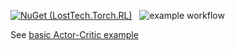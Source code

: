 [![NuGet (LostTech.Torch.RL)](https://img.shields.io/nuget/v/LostTech.Torch.RL.svg?style=flat-square)](https://www.nuget.org/packages/LostTech.Torch.RL/)
&nbsp;&nbsp;![example workflow](https://github.com/losttech/Torch.RL/actions/workflows/Master.yml/badge.svg)

See [basic Actor-Critic example](https://github.com/losttech/Torch.RL/blob/b68a8c4346ff98384020b1e01b4a01b80cc4681e/test/ActorCriticTrainingTest.cs#L19)